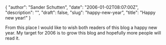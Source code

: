 {
  "author": "Sander Schutten",
  "date": "2006-01-02T08:07:00Z",
  "description": "",
  "draft": false,
  "slug": "happy-new-year",
  "title": "Happy new year!"
}


From this place I would like to wish both readers of this blog a happy new year. My target for 2006 is to grow this blog and hopefully more people will read it.

